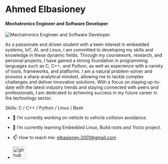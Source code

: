 # Ahmed Elbasioney
#### Mechatronics Engineer and Software Developer
![Mechatronics Engineer and Software Developer.](https://wallpapercave.com/wp/wp4005943.jpg)

As a passionate and driven student with a keen interest in embedded systems, IoT, AI, and Linux, I am committed to developing my skills and knowledge in these dynamic fields. Through my coursework, research, and personal projects, I have gained a strong foundation in programming languages such as C, C++, and Python, as well as experience with a variety of tools, frameworks, and platforms. I am a natural problem-solver and possess a sharp analytical mindset, allowing me to tackle complex challenges and deliver innovative solutions. With a focus on staying up-to-date with the latest industry trends and staying connected with peers and professionals, I am dedicated to achieving success in my future career in the technology sector.

Skills: C / C++ / Python / Linux / Bash

- 🔭 I’m currently working on vehicle to vehicle collision avoidance. 
- 🌱 I’m currently learning Embedded Linux, Build roots and Yocto project. 
- 📫 How to reach me: elbasioney.2001@gmail.com

- [<img src='https://cdn.jsdelivr.net/npm/simple-icons@3.0.1/icons/github.svg' alt='github' height='40'>](https://github.com/elbasioney)  
